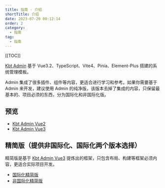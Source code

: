 ```yaml
---
title: 指南 - 介绍
shortTitle: 介绍
date: 2023-07-20 00:12:14
order: 2
category:
  - 指南
tag:
  - 指南
---
```


[[TOC]]

[Kbt Admin](https://vue3-admin.youngkbt.cn/) 基于 Vue3.2、TypeScript、Vite4、Pinia、Element-Plus 搭建的系统管理模板。

Admin 集成了很多插件、组件等内容，更适合进行学习和参考。如果你需要基于 Admin 来开发，建议使用 Admin 的纯净版，该版本去掉了集成的内容，只保留最基本的、项目必须的东西，分为国际化和非国际化版。

## 预览

- [Kbt Admin Vue2](https://vue2-admin.youngkbt.cn/) 
- [Kbt Admin Vue3](https://vue3-admin.youngkbt.cn/) 

## 精简版（提供非国际化、国际化两个版本选择）

精简版是基于 [Kbt Admin Vue3](https://vue3-admin.youngkbt.cn/)  提炼出的框架，只包含布局、构建等框架必须内容，更适合实际项目开发。

- [国际化精简版](https://github.com/Kele-Bingtang/kbt-vue3-template)
- [非国际化精简版](https://github.com/Kele-Bingtang/kbt-vue3-template/tree/no-i18n)
